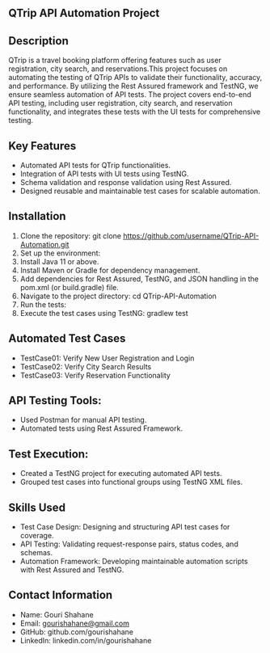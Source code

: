 ## QTrip API Automation Project

## Description
QTrip is a travel booking platform offering features such as user registration, city search, and reservations.This project focuses on automating the testing of QTrip APIs to validate their functionality, accuracy, and performance. By utilizing the Rest Assured framework and TestNG, we ensure seamless automation of API tests.
The project covers end-to-end API testing, including user registration, city search, and reservation functionality, and integrates these tests with the UI tests for comprehensive testing.

## Key Features
- Automated API tests for QTrip functionalities.
- Integration of API tests with UI tests using TestNG.
- Schema validation and response validation using Rest Assured.
- Designed reusable and maintainable test cases for scalable automation.
  
## Installation
1. Clone the repository:
   git clone https://github.com/username/QTrip-API-Automation.git  
2. Set up the environment:
3. Install Java 11 or above.
4. Install Maven or Gradle for dependency management.
5. Add dependencies for Rest Assured, TestNG, and JSON handling in the pom.xml (or build.gradle) file.
6. Navigate to the project directory:
   cd QTrip-API-Automation  
7. Run the tests:
8. Execute the test cases using TestNG:
   gradlew test  

## Automated Test Cases
- TestCase01: Verify New User Registration and Login
- TestCase02: Verify City Search Results
- TestCase03: Verify Reservation Functionality

## API Testing Tools:
- Used Postman for manual API testing.
- Automated tests using Rest Assured Framework.

## Test Execution:
- Created a TestNG project for executing automated API tests.
- Grouped test cases into functional groups using TestNG XML files.

## Skills Used
- Test Case Design: Designing and structuring API test cases for coverage.
- API Testing: Validating request-response pairs, status codes, and schemas.
- Automation Framework: Developing maintainable automation scripts with Rest Assured and TestNG.

## Contact Information
- Name: Gouri Shahane
- Email: gourishahane@gmail.com
- GitHub: github.com/gourishahane
- LinkedIn: linkedin.com/in/gourishahane
